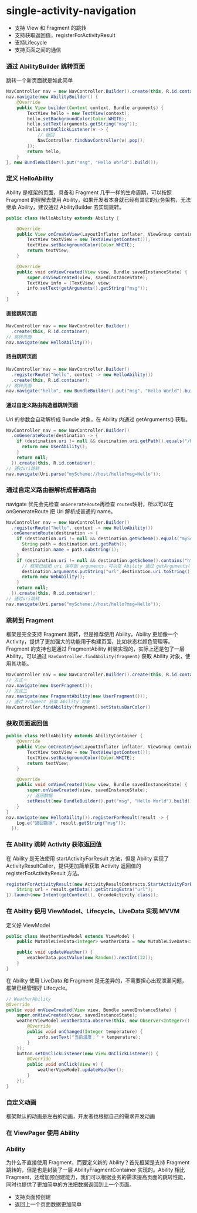 # single-activity-navigation

- 支持 View 和 Fragment 的跳转
- 支持获取返回值，registerForActivityResult
- 支持Lifecycle
- 支持页面之间的通信



### 通过 AbilityBuilder 跳转页面

跳转一个新页面就是如此简单

```java
NavController nav = new NavController.Builder().create(this, R.id.container);
nav.navigate(new AbilityBuilder() {
    @Override
    public View builder(Context context, Bundle arguments) {
        TextView hello = new TextView(context);
        hello.setBackgroundColor(Color.WHITE);
        hello.setText(arguments.getString("msg"));
        hello.setOnClickListener(v -> {
            // 返回
            NavController.findNavController(v).pop();
        });
        return hello;
    }
}, new BundleBuilder().put("msg", "Hello World").build());
```



### 定义 HelloAbility

Ability 是框架的页面，具备和 Fragment 几乎一样的生命周期，可以按照 Fragment 的理解去使用 Ability，如果开发者本身就已经有其它的业务架构，无法继承 Ability，建议通过 AbilityBuilder 去实现跳转。

```java
public class HelloAbility extends Ability {

    @Override
    public View onCreateView(LayoutInflater inflater, ViewGroup container, Bundle savedInstanceState) {
        TextView textView = new TextView(getContext());
        textView.setBackgroundColor(Color.WHITE);
        return textView;
    }

    @Override
    public void onViewCreated(View view, Bundle savedInstanceState) {
        super.onViewCreated(view, savedInstanceState);
        TextView info = (TextView) view;
        info.setText(getArguments().getString("msg"));
    }
}
```



#### 直接跳转页面

```java
NavController nav = new NavController.Builder()
  .create(this, R.id.container);
// 跳转页面
nav.navigate(new HelloAbility());
```



#### 路由跳转页面

```java
NavController nav = new NavController.Builder()
  .registerRoute("hello", context -> new HelloAbility())
  .create(this, R.id.container);
// 跳转页面
nav.navigate("hello", new BundleBuilder().put("msg", "Hello World").build());
```



#### 通过自定义路由构造器跳转页面

Uri 的参数会自动解析成 Bundle 对象，在 Ability 内通过 getArguments() 获取。

```java
NavController nav = new NavController.Builder()
  .onGenerateRoute(destination -> {
    if (destination.uri != null && destination.uri.getPath().equals("/hello")) {
      return new UserAbility();
    }
    return null;
  }).create(this, R.id.container);
// 通过uri跳转
nav.navigate(Uri.parse("myScheme://host/hello?msg=Hello"));
```



### 通过自定义路由器解析成普通路由

navigate 优先会先检查 `onGenerateRoute`再检查 `routes`映射，所以可以在 onGenerateRoute 把 Uri 解析成普通的 name。

```java
NavController nav = new NavController.Builder()
  .registerRoute("hello", context -> new HelloAbility())
  .onGenerateRoute(destination -> {
    if (destination.uri != null && destination.getScheme().equals("myScheme")) {
      String path = destination.uri.getPath();
      destination.name = path.substring(1);
    }
    if (destination.uri != null && destination.getScheme().contains("http")) {
      // 框架已经把 uri 保存到 arguments，可以在 Ability 通过 getArguments().getParcelable(Destination.URI_KEY) 获取
      destination.arguments.putString("url",destination.uri.toString())
      return new WebAbility();
    }
    return null;
  }).create(this, R.id.container);
// 通过uri跳转
nav.navigate(Uri.parse("myScheme://host/hello?msg=Hello"));
```



### 跳转到 Fragment

框架是完全支持 Fragment 跳转，但是推荐使用 Ability，Ability 更加像一个 Activity，提供了更加强大的功能用于构建页面，比如状态栏颜色管理等。Fragment 的支持也是通过 FragmentAbility 封装实现的，实际上还是包了一层 Ability。可以通过 `NavController.findAbility(fragment)` 获取 Ability 对象，使用其功能。

```java
NavController nav = new NavController.Builder().create(this, R.id.container);
// 方式一
nav.navigate(new UserFragment());
// 方式二
nav.navigate(new FragmentAbility(new UserFragment()));
// 通过 Fragment 获取 Ability 对象
NavController.findAbility(fragment).setStatusBarColor()
```



### 获取页面返回值

```java
public class HelloAbility extends AbilityContainer {
    @Override
    public View onCreateView(LayoutInflater inflater, ViewGroup container, Bundle savedInstanceState) {
        TextView textView = new TextView(getContext());
        textView.setBackgroundColor(Color.WHITE);
        return textView;
    }

    @Override
    public void onViewCreated(View view, Bundle savedInstanceState) {
        super.onViewCreated(view, savedInstanceState);
      	// 返回数据
      	setResult(new BundleBuilder().put("msg", "Hello World").build());
    }
}
nav.navigate(new HelloAbility()).registerForResult(result -> {
    Log.e("返回数据", result.getString("msg"));
  });
```



### 在 Ability 跳转 Activity 获取返回值

在 Ability 是无法使用 startActivityForResult 方法，但是 Ability 实现了 ActivityResultCaller，提供更加简单获取 Activity 返回值的 registerForActivityResult 方法。

```java
registerForActivityResult(new ActivityResultContracts.StartActivityForResult(), result -> {
    String url = result.getData().getStringExtra("url");
}).launch(new Intent(getContext(), QrcodeActivity.class));
```



### 在 Ability 使用 ViewModel、Lifecycle、LiveData 实现 MVVM

定义好 ViewModel

```java
public class WeatherViewModel extends ViewModel {
    public MutableLiveData<Integer> weatherData = new MutableLiveData<>();

    public void updateWeather() {
        weatherData.postValue(new Random().nextInt(32));
    }
}
```

在 Ability 使用 LiveData 和 Fragment 是无差异的，不需要担心出现泄漏问题，框架已经管理好 Lifecycle。

```java
// WeatherAbility
@Override
public void onViewCreated(View view, Bundle savedInstanceState) {
    super.onViewCreated(view, savedInstanceState);
    weatherViewModel.weatherData.observe(this, new Observer<Integer>() {
        @Override
        public void onChanged(Integer temperature) {
            info.setText("当前温度：" + temperature);
        }
    });
    button.setOnClickListener(new View.OnClickListener() {
        @Override
        public void onClick(View v) {
            weatherViewModel.updateWeather();
        }
    });
}
```



### 自定义动画

框架默认的动画是左右的动画，开发者也根据自己的需求开发动画



### 在 ViewPager 使用 Ability



### Ability

为什么不直接使用 Fragment，而要定义新的 Ability？首先框架是支持 Fragment 跳转的，但是也是封装了一层 AbilityFragmentContainer 实现的。Ability 相比 Fragment，还增加预创建能力，我们可以根据业务的需求提高页面的跳转性能，同时也提供了更加简单的方法把数据返回到上一个页面。

- 支持页面预创建
- 返回上一个页面数据更加简单











